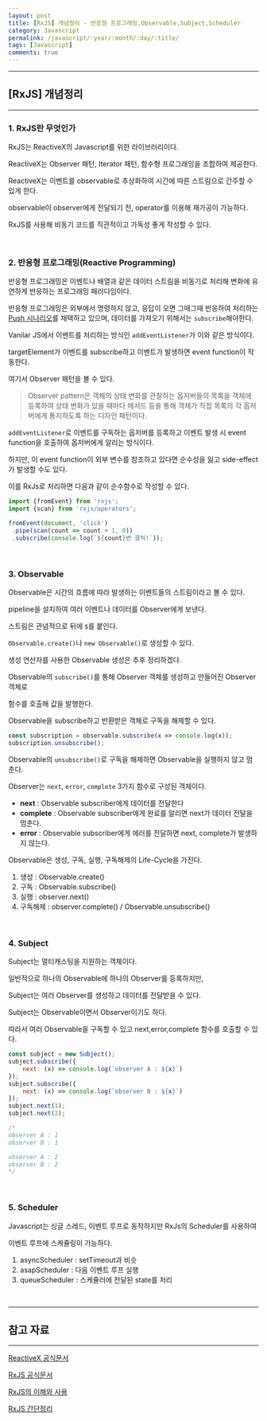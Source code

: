 ```yaml
---
layout: post
title: [RxJS] 개념정리 - 반응형 프로그래밍,Observable,Subject,Scheduler
category: Javascript
permalink: /javascript/:year/:month/:day/:title/
tags: [Javascript]
comments: true
---
```


---

## [RxJS] 개념정리

---

### 1. RxJS란 무엇인가

RxJS는 ReactiveX의 Javascript를 위한 라이브러리이다.

ReactiveX는 Observer 패턴, Iterator 패턴, 함수형 프로그래밍을 조합하여 제공한다.

ReactiveX는 이벤트를 observable로 추상화하여 시간에 따른 스트림으로 간주할 수 있게 한다.

observable이 observer에게 전달되기 전, operator를 이용해 재가공이 가능하다.

RxJS를 사용해 비동기 코드를 직관적이고 가독성 좋게 작성할 수 있다.

<br>

### 2. 반응형 프로그래밍(Reactive Programming)

반응형 프로그래밍은 이벤트나 배열과 같은 데이터 스트림을 비동기로 처리해 변화에 유연하게 반응하는 프로그래밍 패러다임이다.

반응형 프로그래밍은 외부에서 명령하지 않고, 응답이 오면 그때그때 반응하여 처리하는 <u>Push 시나리오</u>를 채택하고 있으며, 데이터를 가져오기 위해서는 `subscribe`해야한다.

Vanilar JS에서 이벤트를 처리하는 방식인 `addEventListener`가 이와 같은 방식이다.

targetElement가 이벤트를 subscribe하고 이벤트가 발생하면 event function이 작동한다.

여기서 Observer 패턴을 볼 수 있다.

>Observer pattern은 객체의 상태 변화를 관찰하는 옵저버들의 목록을 객체에 등록하여 상태 변화가 있을 때마다 메서드 등을 통해 객체가 직접 목록의 각 옵저버에게 통지하도록 하는 디자인 패턴이다.

`addEventListener`로 이벤트를 구독하는 옵저버를 등록하고 이벤트 발생 시 event function을 호출하여 옵저버에게 알리는 방식이다.

하지만, 이 event function이 외부 변수를 참조하고 있다면 순수성을 잃고 side-effect가 발생할 수도 있다.

이를 RxJs로 처리하면 다음과 같이 순수함수로 작성할 수 있다.

```javascript
import {fromEvent} from 'rxjs';
import {scan} from 'rxjs/operators';

fromEvent(document, 'click')
 .pipe(scan(count => count + 1, 0))
 .subscribe(console.log(`${count}번 클릭!`));
```

<br>

### 3. Observable

Observable은 시간의 흐름에 따라 발생하는 이벤트들의 스트림이라고 볼 수 있다.

pipeline을 설치하여 여러 이벤트나 데이터를 Observer에게 보낸다.

스트림은 관념적으로 뒤에 `$`를 붙인다.

 `Observable.create()`나 `new Observable()`로 생성할 수 있다.

생성 연산자를 사용한 Observable 생성은 추후 정리하겠다.

Observable의 `subscribe()`를 통해 Observer 객체를 생성하고 만들어진 Observer 객체로

함수를 호출해 값을 발행한다.

Observable을 subscribe하고 반환받은 객체로 구독을 해제할 수 있다.

```javascript
const subscription = observable.subscribe(x => console.log(x));
subscription.unsubscribe();
```



Observable의 `unsubscribe()`로 구독을 해제하면 Observable을 실행하지 않고 멈춘다.

Observer는 `next`, `error`, `complete` 3가지 함수로 구성된 객체이다.

* **next** : Observable subscriber에게 데이터를 전달한다
* **complete** : Observable subscriber에게 완료를 알리면 next가 데이터 전달을 멈춘다.
* **error** : Observable subscriber에게 에러를 전달하면 next, complete가 발생하지 않는다.

Observable은 생성, 구독, 실행, 구독해제의 Life-Cycle을 가진다.

1. 생성 : Observable.create()
2. 구독 : Observable.subscribe()
3. 실행 : observer.next()
4. 구독해제 : observer.complete() / Observable.unsubscribe()

<br>

### 4. Subject

Subject는 멀티캐스팅을 지원하는 객체이다.

일반적으로 하나의 Observable에 하나의 Observer를 등록하지만,

Subject는 여러 Observer를 생성하고 데이터를 전달받을 수 있다.

Subject는 Observable이면서 Observer이기도 하다.

따라서 여러 Observable을 구독할 수 있고 next,error,complete 함수를 호출할 수 있다.

```javascript
const subject = new Subject();
subject.subscribe({
    next: (x) => console.log(`observer A : ${x}`)
});
subject.subscribe({
    next: (x) => console.log(`observer B : ${x}`)
});
subject.next(1);
subject.next(2);

/*
observer A : 1
observer B : 1

observer A : 2
observer B : 2
*/
```

<br>

### 5. Scheduler

Javascript는 싱글 스레드, 이벤트 루프로 동작하지만 RxJs의 Scheduler를 사용하여

이벤트 루프에 스케쥴링이 가능하다.

1. asyncScheduler : setTimeout과 비슷
2. asapScheduler : 다음 이벤트 루프 실행
3. queueScheduler : 스케쥴러에 전달된 state를 처리

<br>

---

## 참고 자료

---

[ReactiveX 공식문서](http://reactivex.io/)

[RxJS 공식문서](https://rxjs.dev/)

[RxJS의 이해와 사용](https://min9nim.vercel.app/2020-04-24-rxjs/)

[RxJS 간단정리](https://pks2974.medium.com/rxjs-%EA%B0%84%EB%8B%A8%EC%A0%95%EB%A6%AC-41f67c37e028)
